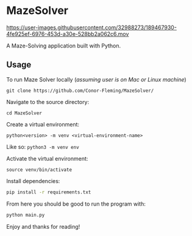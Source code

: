 # MazeSolver

https://user-images.githubusercontent.com/32988273/189467930-4fe925ef-6976-453d-a30e-528bb2a062c6.mov

A Maze-Solving application built with Python.

## Usage
To run Maze Solver locally (_assuming user is on Mac or Linux machine_)
```
git clone https://github.com/Conor-Fleming/MazeSolver/
```

Navigate to the source directory:
```
cd MazeSolver
```

Create a virtual environment:
```
python<version> -m venv <virtual-environment-name>
```
Like so:
```python3 -m venv env```

Activate the virtual environment:
```
source venv/bin/activate
```

Install dependencies:

```sh
pip install -r requirements.txt
```

From here you should be good to run the program with:

```sh
python main.py
```
Enjoy and thanks for reading!

